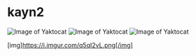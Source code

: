# kayn2

![Image of Yaktocat](https://imgur.com/M9ywhf4)
![Image of Yaktocat](https://imgur.com/gNQ4KX1)
![Image of Yaktocat](https://imgur.com/q5qI2vL)

[img]https://i.imgur.com/q5qI2vL.png[/img]
